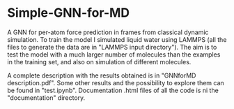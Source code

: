 # Simple-GNN-for-MD
A GNN for per-atom force prediction in frames from classical dynamic simulation.
To train the model I simulated liquid water using LAMMPS (all the files to generate the data are in "LAMMPS input directory").
The aim is to test the model with a much larger number of molecules than the examples in the training set, and also on simulation of different molecules.

A complete description with the results obtained is in "GNNforMD description.pdf". Some other results and the possibility to explore them can be found in "test.ipynb". Documentation .html files of all the code is ni the "documentation" directory.
